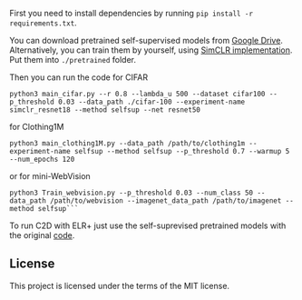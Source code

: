 

First you need to install dependencies by running `pip install -r requirements.txt`.

You can download pretrained self-supervised models from 
[Google Drive](https://drive.google.com/drive/folders/1qYVdggtNFQZBZ-OqVJm80LBKUKpdLPUm?usp=sharing). 
Alternatively, you can train them by yourself, using [SimCLR implementation](https://github.com/HobbitLong/SupContrast).
Put them into `./pretrained` folder.

Then you can run the code for CIFAR
```
python3 main_cifar.py --r 0.8 --lambda_u 500 --dataset cifar100 --p_threshold 0.03 --data_path ./cifar-100 --experiment-name simclr_resnet18 --method selfsup --net resnet50
```
for Clothing1M
```
python3 main_clothing1M.py --data_path /path/to/clothing1m --experiment-name selfsup --method selfsup --p_threshold 0.7 --warmup 5 --num_epochs 120
```
or for mini-WebVision
```
python3 Train_webvision.py --p_threshold 0.03 --num_class 50 --data_path /path/to/webvision --imagenet_data_path /path/to/imagenet --method selfsup```
```

To run C2D with ELR+ just use the self-suprevised pretrained models with the original [code](https://github.com/shengliu66/ELR/).
## License
This project is licensed under the terms of the MIT license.
